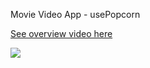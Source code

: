 <div>
  <p>Movie Video App - usePopcorn</p>
    <a href="https://www.loom.com/share/b7b07953eaa747f8aef310d2017dd98c?sid=1d6e12a6-e996-45ba-90ad-20d9588c0f2f">
      <p>See overview video here</p>
    </a>
    <a href="https://www.loom.com/share/ebe5fc2a1a8b4d279687fddc7e76462e">
      <img style="max-width:300px;" src="https://cdn.loom.com/sessions/thumbnails/ebe5fc2a1a8b4d279687fddc7e76462e-with-play.gif">
    </a>
  </div>
